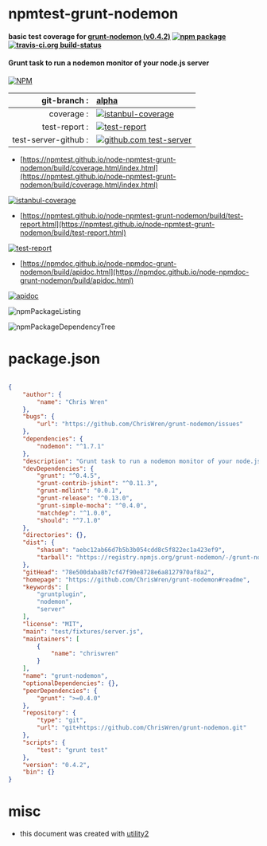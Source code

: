# npmtest-grunt-nodemon

#### basic test coverage for  [grunt-nodemon (v0.4.2)](https://github.com/ChrisWren/grunt-nodemon#readme)  [![npm package](https://img.shields.io/npm/v/npmtest-grunt-nodemon.svg?style=flat-square)](https://www.npmjs.org/package/npmtest-grunt-nodemon) [![travis-ci.org build-status](https://api.travis-ci.org/npmtest/node-npmtest-grunt-nodemon.svg)](https://travis-ci.org/npmtest/node-npmtest-grunt-nodemon)

#### Grunt task to run a nodemon monitor of your node.js server

[![NPM](https://nodei.co/npm/grunt-nodemon.png?downloads=true&downloadRank=true&stars=true)](https://www.npmjs.com/package/grunt-nodemon)

| git-branch : | [alpha](https://github.com/npmtest/node-npmtest-grunt-nodemon/tree/alpha)|
|--:|:--|
| coverage : | [![istanbul-coverage](https://npmtest.github.io/node-npmtest-grunt-nodemon/build/coverage.badge.svg)](https://npmtest.github.io/node-npmtest-grunt-nodemon/build/coverage.html/index.html)|
| test-report : | [![test-report](https://npmtest.github.io/node-npmtest-grunt-nodemon/build/test-report.badge.svg)](https://npmtest.github.io/node-npmtest-grunt-nodemon/build/test-report.html)|
| test-server-github : | [![github.com test-server](https://npmtest.github.io/node-npmtest-grunt-nodemon/GitHub-Mark-32px.png)](https://npmtest.github.io/node-npmtest-grunt-nodemon/build/app/index.html) | | build-artifacts : | [![build-artifacts](https://npmtest.github.io/node-npmtest-grunt-nodemon/glyphicons_144_folder_open.png)](https://github.com/npmtest/node-npmtest-grunt-nodemon/tree/gh-pages/build)|

- [https://npmtest.github.io/node-npmtest-grunt-nodemon/build/coverage.html/index.html](https://npmtest.github.io/node-npmtest-grunt-nodemon/build/coverage.html/index.html)

[![istanbul-coverage](https://npmtest.github.io/node-npmtest-grunt-nodemon/build/screenCapture.buildCi.browser.%252Ftmp%252Fbuild%252Fcoverage.lib.html.png)](https://npmtest.github.io/node-npmtest-grunt-nodemon/build/coverage.html/index.html)

- [https://npmtest.github.io/node-npmtest-grunt-nodemon/build/test-report.html](https://npmtest.github.io/node-npmtest-grunt-nodemon/build/test-report.html)

[![test-report](https://npmtest.github.io/node-npmtest-grunt-nodemon/build/screenCapture.buildCi.browser.%252Ftmp%252Fbuild%252Ftest-report.html.png)](https://npmtest.github.io/node-npmtest-grunt-nodemon/build/test-report.html)

- [https://npmdoc.github.io/node-npmdoc-grunt-nodemon/build/apidoc.html](https://npmdoc.github.io/node-npmdoc-grunt-nodemon/build/apidoc.html)

[![apidoc](https://npmdoc.github.io/node-npmdoc-grunt-nodemon/build/screenCapture.buildCi.browser.%252Ftmp%252Fbuild%252Fapidoc.html.png)](https://npmdoc.github.io/node-npmdoc-grunt-nodemon/build/apidoc.html)

![npmPackageListing](https://npmtest.github.io/node-npmtest-grunt-nodemon/build/screenCapture.npmPackageListing.svg)

![npmPackageDependencyTree](https://npmtest.github.io/node-npmtest-grunt-nodemon/build/screenCapture.npmPackageDependencyTree.svg)



# package.json

```json

{
    "author": {
        "name": "Chris Wren"
    },
    "bugs": {
        "url": "https://github.com/ChrisWren/grunt-nodemon/issues"
    },
    "dependencies": {
        "nodemon": "^1.7.1"
    },
    "description": "Grunt task to run a nodemon monitor of your node.js server",
    "devDependencies": {
        "grunt": "^0.4.5",
        "grunt-contrib-jshint": "^0.11.3",
        "grunt-mdlint": "0.0.1",
        "grunt-release": "^0.13.0",
        "grunt-simple-mocha": "^0.4.0",
        "matchdep": "^1.0.0",
        "should": "^7.1.0"
    },
    "directories": {},
    "dist": {
        "shasum": "aebc12ab66d7b5b3b054cdd8c5f822ec1a423ef9",
        "tarball": "https://registry.npmjs.org/grunt-nodemon/-/grunt-nodemon-0.4.2.tgz"
    },
    "gitHead": "78e500daba8b7cf47f90e8728e6a8127970af8a2",
    "homepage": "https://github.com/ChrisWren/grunt-nodemon#readme",
    "keywords": [
        "gruntplugin",
        "nodemon",
        "server"
    ],
    "license": "MIT",
    "main": "test/fixtures/server.js",
    "maintainers": [
        {
            "name": "chriswren"
        }
    ],
    "name": "grunt-nodemon",
    "optionalDependencies": {},
    "peerDependencies": {
        "grunt": ">=0.4.0"
    },
    "repository": {
        "type": "git",
        "url": "git+https://github.com/ChrisWren/grunt-nodemon.git"
    },
    "scripts": {
        "test": "grunt test"
    },
    "version": "0.4.2",
    "bin": {}
}
```



# misc
- this document was created with [utility2](https://github.com/kaizhu256/node-utility2)
